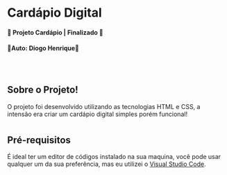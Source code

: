<h1>Cardápio Digital</h1>

<h4 >
  🏁 Projeto Cardápio | Finalizado 🏁
</h4>
<h4 >
  🥇Auto: Diogo Henrique🥇
</h4>
<br>

#
## Sobre o Projeto!
O projeto foi desenvolvido utilizando as tecnologias HTML e CSS, a intensão era criar um cardápio digital simples porém funcional!

#
## Pré-requisitos 
É ideal ter um editor de códigos instalado na sua maquina, você pode usar qualquer um da sua preferência, mas eu utilizei o [Visual Studio Code](https://code.visualstudio.com).